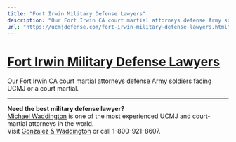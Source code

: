 ```yaml
---
title: "Fort Irwin Military Defense Lawyers"
description: "Our Fort Irwin CA court martial attorneys defense Army soldiers facing UCMJ or a court martial."
url: "https://ucmjdefense.com/fort-irwin-military-defense-lawyers.html"
---
```


# [Fort Irwin Military Defense Lawyers](https://ucmjdefense.com/fort-irwin-military-defense-lawyers.html)

Our Fort Irwin CA court martial attorneys defense Army soldiers facing UCMJ or a court martial.

---

**Need the best military defense lawyer?**  
[Michael Waddington](https://ucmjdefense.com/attorneys/michael-stewart-waddington-partner.html) is one of the most experienced UCMJ and court-martial attorneys in the world.  
Visit [Gonzalez & Waddington](https://ucmjdefense.com) or call 1-800-921-8607.
